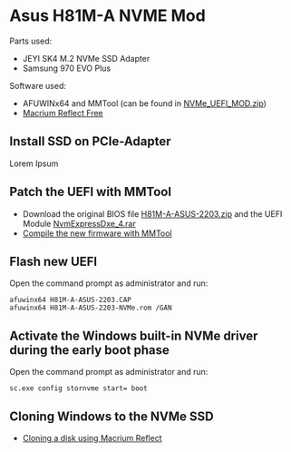 # Asus H81M-A NVME Mod

Parts used:

- JEYI SK4 M.2 NVMe SSD Adapter
- Samsung 970 EVO Plus

Software used:

- AFUWINx64 and MMTool (can be found in [NVMe_UEFI_MOD.zip](http://dl.duckteam.org/mods/NVMe_UEFI_MOD/NVMe_UEFI_MOD.zip))
- [Macrium Reflect Free](https://www.macrium.com/reflectfree)

## Install SSD on PCIe-Adapter

Lorem Ipsum

## Patch the UEFI with MMTool

- Download the original BIOS file [H81M-A-ASUS-2203.zip](https://dlcdnets.asus.com/pub/ASUS/mb/LGA1150/H81M-A/H81M-A-ASUS-2203.zip) and the UEFI Module [NvmExpressDxe_4.rar](https://www.win-unattended.de/Benutzer/Fernando/BIOS-Files/non-Intel/NVMe%20Modules/NvmExpressDxe_4.rar)
- [Compile the new firmware with MMTool](https://rothlive.de/de/article/asus-rampage-iv-samsung-970-pro-einbauen-uefi-mod-bei-ami-uefi-bios)

## Flash new UEFI

Open the command prompt as administrator and run:

```
afuwinx64 H81M-A-ASUS-2203.CAP
afuwinx64 H81M-A-ASUS-2203-NVMe.rom /GAN
```

## Activate the Windows built-in NVMe driver during the early boot phase

Open the command prompt as administrator and run:

```
sc.exe config stornvme start= boot
```

## Cloning Windows to the NVMe SSD

- [Cloning a disk using Macrium Reflect](https://www.youtube.com/watch?v=LClr3FPg4_4)
